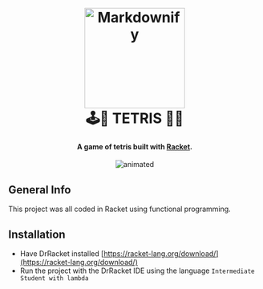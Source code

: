 
<h1 align="center">
  <br>
  <a href="http://www.amitmerchant.com/electron-markdownify"><img src="https://neurosciencenews.com/files/2023/05/ai-teetris-psychology-neurosicens.jpg" alt="Markdownify" width="200"></a>
  <br>
  🕹️🧱 TETRIS 👾🧩
  <br>
</h1>

<h4 align="center">A game of tetris built with <a href="https://racket-lang.org/" target="_blank">Racket</a>.</h4>

<p align="center">
  <img src="https://i.imgur.com/t3yT8Qv.gif" alt="animated" />
</p>

## General Info

This project was all coded in Racket using functional programming. 

## Installation

- Have DrRacket installed [https://racket-lang.org/download/](https://racket-lang.org/download/)
- Run the project with the DrRacket IDE using the language ```Intermediate Student with lambda```



